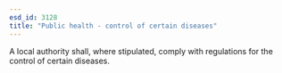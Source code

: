 ```yaml
---
esd_id: 3128
title: "Public health - control of certain diseases"
---
```


A local authority shall, where stipulated, comply with regulations for the control of certain diseases.

